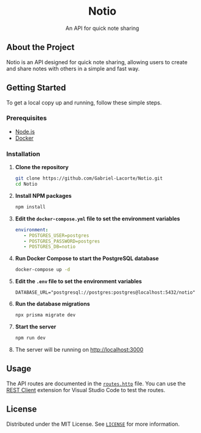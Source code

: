 <h1 align="center">Notio</h1>
<p align="center">An API for quick note sharing</p>


## About the Project

Notio is an API designed for quick note sharing, allowing users to create and share notes with others in a simple and fast way.

## Getting Started

To get a local copy up and running, follow these simple steps.

### Prerequisites

- [Node.js](https://nodejs.org/en/)
- [Docker](https://www.docker.com/)

### Installation

1. **Clone the repository**
   ```sh
   git clone https://github.com/Gabriel-Lacorte/Notio.git
   cd Notio
   ```

2. **Install NPM packages**
   ```sh
   npm install
   ```

3. **Edit the `docker-compose.yml` file to set the environment variables**
   ```yml
   environment:
      - POSTGRES_USER=postgres
      - POSTGRES_PASSWORD=postgres
      - POSTGRES_DB=notio
   ```

4. **Run Docker Compose to start the PostgreSQL database**
   ```sh
   docker-compose up -d
   ```

5. **Edit the `.env` file to set the environment variables**
   ```env
   DATABASE_URL="postgresql://postgres:postgres@localhost:5432/notio"
   ```

6. **Run the database migrations**
   ```sh
   npx prisma migrate dev
   ```

7. **Start the server**
   ```sh
   npm run dev
   ```

8. The server will be running on [http://localhost:3000](http://localhost:3000)

## Usage

The API routes are documented in the [`routes.http`](routes.http) file. You can use the [REST Client](https://marketplace.visualstudio.com/items?itemName=humao.rest-client) extension for Visual Studio Code to test the routes.

## License

Distributed under the MIT License. See [`LICENSE`](LICENSE) for more information.
